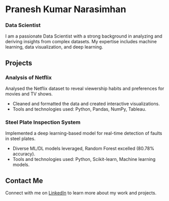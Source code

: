 # Pranesh Kumar Narasimhan
### Data Scientist
I am a passionate Data Scientist with a strong background in analyzing and deriving insights from complex datasets. My expertise includes machine learning, data visualization, and deep learning. 

## Projects

### Analysis of Netflix
Analysed the Netflix dataset to reveal viewership habits and preferences for movies and TV shows. 
- Cleaned and formatted the data and created interactive visualizations.
- Tools and technologies used: Python, Pandas, NumPy, Tableau.


### Steel Plate Inspection System
Implemented a deep learning-based model for real-time detection of faults in steel plates.
- Diverse ML/DL models leveraged, Random Forest excelled (80.78% accuracy).
- Tools and technologies used: Python, Scikit-learn, Machine learning models.


## Contact Me
Connect with me on [LinkedIn](https://www.linkedin.com/in/pranesh-narasimhan) to learn more about my work and projects.


